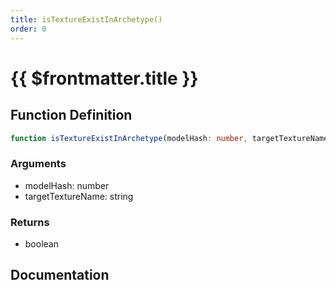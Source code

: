 ```yaml
---
title: isTextureExistInArchetype()
order: 0
---
```


# {{ $frontmatter.title }}

## Function Definition

```ts
function isTextureExistInArchetype(modelHash: number, targetTextureName: string): boolean;
```

### Arguments

* modelHash: number
* targetTextureName: string

### Returns

* boolean

## Documentation

<!--@include: ./parts/isTextureExistInArchetype.md-->
